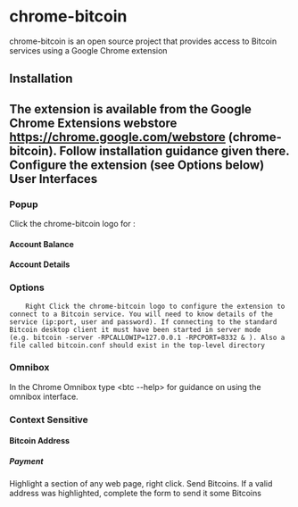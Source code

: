 chrome-bitcoin
======================

chrome-bitcoin is an open source project that provides access to Bitcoin services using a Google Chrome extension

Installation
----------------
The extension is available from the Google Chrome Extensions webstore https://chrome.google.com/webstore (chrome-bitcoin).  Follow installation guidance given there. Configure the extension (see Options below)
User Interfaces
----------------------
### Popup
Click the chrome-bitcoin logo for :
#### Account Balance
#### Account Details
### Options
		Right Click the chrome-bitcoin logo to configure the extension to connect to a Bitcoin service. You will need to know details of the service (ip:port, user and password). If connecting to the standard Bitcoin desktop client it must have been started in server mode     (e.g. bitcoin -server -RPCALLOWIP=127.0.0.1 -RPCPORT=8332 & ). Also a file called bitcoin.conf should exist in the top-level directory
### Omnibox
In the Chrome Omnibox type <btc --help> for guidance on using the omnibox interface.
### Context Sensitive
#### Bitcoin Address
##### Payment
Highlight a section of any web page, right click. Send Bitcoins. 
If a valid address was highlighted, complete the form to send it some Bitcoins
